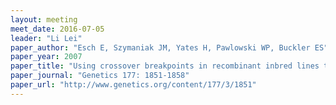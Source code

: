 ```yaml
---
layout: meeting
meet_date: 2016-07-05
leader: "Li Lei"
paper_author: "Esch E, Szymaniak JM, Yates H, Pawlowski WP, Buckler ES"
paper_year: 2007
paper_title: "Using crossover breakpoints in recombinant inbred lines to identify quantitative trait loci controlling the global recombination frequency"
paper_journal: "Genetics 177: 1851-1858"
paper_url: "http://www.genetics.org/content/177/3/1851"
---
```

